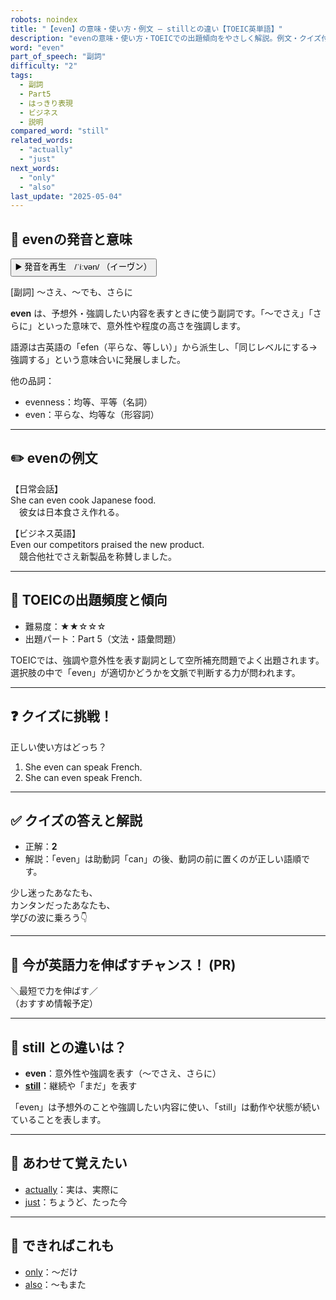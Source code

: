 ```yaml
---
robots: noindex
title: "【even】の意味・使い方・例文 ― stillとの違い【TOEIC英単語】"
description: "evenの意味・使い方・TOEICでの出題傾向をやさしく解説。例文・クイズ付きでstillとの違いもわかりやすく学べます。"
word: "even"
part_of_speech: "副詞"
difficulty: "2"
tags:
  - 副詞
  - Part5
  - はっきり表現
  - ビジネス
  - 説明
compared_word: "still"
related_words:
  - "actually"
  - "just"
next_words:
  - "only"
  - "also"
last_update: "2025-05-04"
---
```


## 🔰 evenの発音と意味

<button class="play-audio" onclick="playTTS('even')">
  <span class="play-audio-main">
    ▶️ 発音を再生　/ˈiːvən/
  </span>
  <span class="play-audio-sub">
    （イーヴン）
  </span>
</button>

[副詞] ～さえ、～でも、さらに

**even** は、予想外・強調したい内容を表すときに使う副詞です。「～でさえ」「さらに」といった意味で、意外性や程度の高さを強調します。

語源は古英語の「efen（平らな、等しい）」から派生し、「同じレベルにする→強調する」という意味合いに発展しました。

他の品詞：  
- evenness：均等、平等（名詞）
- even：平らな、均等な（形容詞）

---

## ✏️ evenの例文

【日常会話】  
She can even cook Japanese food.  
　彼女は日本食さえ作れる。

【ビジネス英語】  
Even our competitors praised the new product.  
　競合他社でさえ新製品を称賛しました。

---

## 🎯 TOEICの出題頻度と傾向

- 難易度：★★☆☆☆
- 出題パート：Part 5（文法・語彙問題）

TOEICでは、強調や意外性を表す副詞として空所補充問題でよく出題されます。選択肢の中で「even」が適切かどうかを文脈で判断する力が問われます。

---

## ❓ クイズに挑戦！

正しい使い方はどっち？

1. She even can speak French.  
2. She can even speak French.

---

## ✅ クイズの答えと解説

- 正解：**2**
- 解説：「even」は助動詞「can」の後、動詞の前に置くのが正しい語順です。

少し迷ったあなたも、  
カンタンだったあなたも、  
学びの波に乗ろう👇️

---

## 🚀 今が英語力を伸ばすチャンス！ (PR)

<div class="info-center">
＼最短で力を伸ばす／<br>  
（おすすめ情報予定）
</div>

---

## 🤔  still との違いは？

- **even**：意外性や強調を表す（～でさえ、さらに）
- **[still](/still)**：継続や「まだ」を表す

「even」は予想外のことや強調したい内容に使い、「still」は動作や状態が続いていることを表します。

---

## 🧩 あわせて覚えたい

- [actually](/actually)：実は、実際に
- [just](/just)：ちょうど、たった今

---

## 📖 できればこれも

- [only](/only)：～だけ
- [also](/also)：～もまた

<!-- cvid: aid01_bid01 -->
